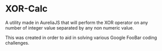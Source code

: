 # XOR-Calc

A utility made in AureliaJS that will perform the XOR operator on any number of integer value separated by any non numeric value.

This was created in order to aid in solving various Google FooBar coding challenges.
